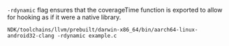 `-rdynamic` flag ensures that the coverageTime function is exported to allow for hooking as if it were a native library.

```console
NDK/toolchains/llvm/prebuilt/darwin-x86_64/bin/aarch64-linux-android32-clang -rdynamic example.c
```